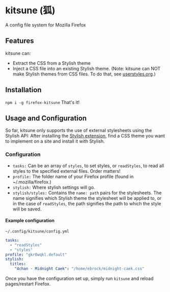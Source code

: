 # kitsune (狐)
A config file system for Mozilla Firefox
## Features
kitsune can:
- Extract the CSS from a Stylish theme
- Inject a CSS file into an existing Stylish theme.
(Note: kitsune can NOT make Stylish themes from CSS files. To do that, see [userstyles.org](https://userstyles.org/help).)
## Installation
`npm i -g firefox-kitsune`
That's it!
## Usage and Configuration
So far, kitsune only supports the use of external stylesheets using the Stylish API:
After installing the [Stylish extension](https://addons.mozilla.org/firefox/downloads/latest/stylish/addon-2108-latest.xpi?src=dp-btn-primary), find a CSS theme you want to implement on a site and install it with Stylish.
### Configuration
- `tasks:` Can be an array of `styles`, to set styles, or `readStyles`, to read all styles to the specified external files. Order matters!
- `profile:` The folder name of your Firefox profile (found in ~/.mozilla/firefox.)
- `stylish:` Where stylish settings will go.
- `stylish/styles:` Contains the `name: path` pairs for the stylesheets. The name signifies which Stylish theme the stylesheet will be applied to, or in the case of `readStyles`, the path signifies the path to which the style will be saved.
#### Example configuration ####
`~/.config/kitsune/config.yml`
```yaml
tasks:
  - "readStyles"
  - "styles"
profile: "gkr0wqkl.default"
stylish:
  titles:
    "4chan - Midnight Caek": "/home/ebrock/midnight-caek.css"
```
Once you have the configuration set up, simply run `kitsune` and reload pages/restart Firefox.
